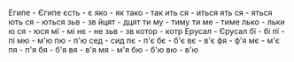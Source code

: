 Египе - Єгипе
єсть - є
яко - як
тако - так
ить ся - иться
ять ся - яться
ють ся - ються
зьв - зв
йцят - дцят
ти му - тиму
ти ме - тиме
лько - льки
ю ся - юся
мї - мі
нє - не
зьв - зв
котор - котр
Ерусал - Єрусал
бї - бі
пї - пі
мю - м'ю
пю - п'ю
сед - сид
пє - п'є
бє - б'є
вє - в'є
фя - ф'я
мє - м'є
пя - п'я
бя - б'я
вя - в'я
мя - м'я
бю - б'ю
вю - в'ю
